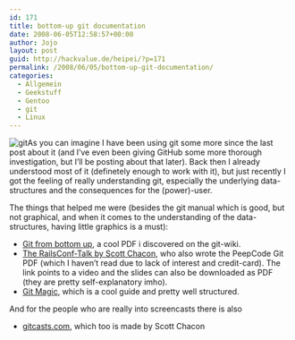 ```yaml
---
id: 171
title: bottom-up git documentation
date: 2008-06-05T12:58:57+00:00
author: Jojo
layout: post
guid: http://hackvalue.de/heipei/?p=171
permalink: /2008/06/05/bottom-up-git-documentation/
categories:
  - Allgemein
  - Geekstuff
  - Gentoo
  - git
  - Linux
---
```

<img data-echo="/weblog/git-logo.png" class="alignleft" alt="git" />As you can imagine I have been using git some more since the last post about it (and I&#8217;ve even been giving GitHub some more thorough investigation, but I&#8217;ll be posting about that later). Back then I already understood most of it (definetely enough to work with it), but just recently I got the feeling of really understanding git, especially the underlying data-structures and the consequences for the (power)-user.
  
The things that helped me were (besides the git manual which is good, but not graphical, and when it comes to the understanding of the data-structures, having little graphics is a must):

  * [Git from bottom up](http://www.newartisans.com/blog_files/git.from.bottom.up.php), a cool PDF i discovered on the git-wiki.
  * [The RailsConf-Talk by Scott Chacon](http://jointheconversation.org/2008/06/02/railsconf-git-talk/), who also wrote the PeepCode Git PDF (which I haven&#8217;t read due to lack of interest and credit-card). The link points to a video and the slides can also be downloaded as PDF (they are pretty self-explanatory imho).
  * [Git Magic](http://www-cs-students.stanford.edu/~blynn/gitmagic/), which is a cool guide and pretty well structured.

And for the people who are really into screencasts there is also

  * [gitcasts.com](http://www.gitcasts.com/), which too is made by Scott Chacon
